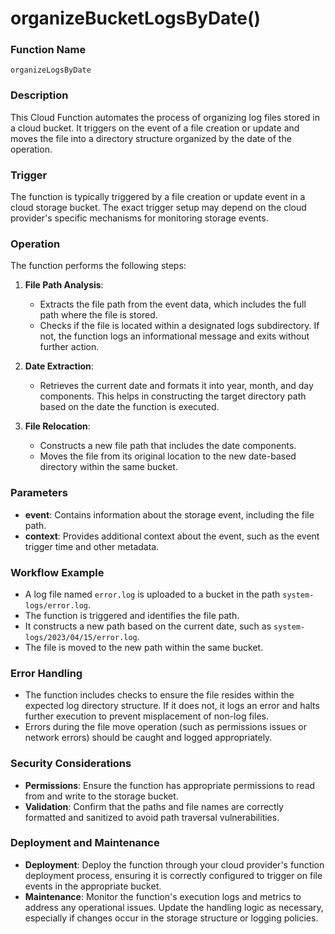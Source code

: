 # organizeBucketLogsByDate()

### Function Name
`organizeLogsByDate`

### Description
This Cloud Function automates the process of organizing log files stored in a cloud bucket. It triggers on the event of a file creation or update and moves the file into a directory structure organized by the date of the operation.

### Trigger
The function is typically triggered by a file creation or update event in a cloud storage bucket. The exact trigger setup may depend on the cloud provider's specific mechanisms for monitoring storage events.

### Operation
The function performs the following steps:

1. **File Path Analysis**:
   - Extracts the file path from the event data, which includes the full path where the file is stored.
   - Checks if the file is located within a designated logs subdirectory. If not, the function logs an informational message and exits without further action.

2. **Date Extraction**:
   - Retrieves the current date and formats it into year, month, and day components. This helps in constructing the target directory path based on the date the function is executed.

3. **File Relocation**:
   - Constructs a new file path that includes the date components.
   - Moves the file from its original location to the new date-based directory within the same bucket.

### Parameters
- **event**: Contains information about the storage event, including the file path.
- **context**: Provides additional context about the event, such as the event trigger time and other metadata.

### Workflow Example
- A log file named `error.log` is uploaded to a bucket in the path `system-logs/error.log`.
- The function is triggered and identifies the file path.
- It constructs a new path based on the current date, such as `system-logs/2023/04/15/error.log`.
- The file is moved to the new path within the same bucket.

### Error Handling
- The function includes checks to ensure the file resides within the expected log directory structure. If it does not, it logs an error and halts further execution to prevent misplacement of non-log files.
- Errors during the file move operation (such as permissions issues or network errors) should be caught and logged appropriately.

### Security Considerations
- **Permissions**: Ensure the function has appropriate permissions to read from and write to the storage bucket.
- **Validation**: Confirm that the paths and file names are correctly formatted and sanitized to avoid path traversal vulnerabilities.

### Deployment and Maintenance
- **Deployment**: Deploy the function through your cloud provider's function deployment process, ensuring it is correctly configured to trigger on file events in the appropriate bucket.
- **Maintenance**: Monitor the function's execution logs and metrics to address any operational issues. Update the handling logic as necessary, especially if changes occur in the storage structure or logging policies.
